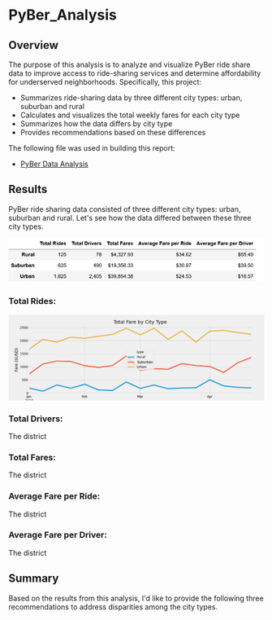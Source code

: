 # PyBer_Analysis
## Overview
The purpose of this analysis is to analyze and visualize PyBer ride share data to improve access to ride-sharing services and determine affordability for underserved neighborhoods. Specifically, this project:
- Summarizes ride-sharing data by three different city types: urban, suburban and rural
- Calculates and visualizes the total weekly fares for each city type
- Summarizes how the data differs by city type
- Provides recommendations based on these differences

The following file was used in building this report: 
- [PyBer Data Analysis](/PyBer_Challenge.ipynb) 

## Results
PyBer ride sharing data consisted of three different city types: urban, suburban and rural. Let's see how the data differed between these three city types. 

![PyBer Analysis by City Type](/analysis/PyBer_Analysis_by_City_Type.png)  

### Total Rides:




![PyBer Fare Summary](/analysis/PyBer_fare_summary.png)  

### Total Drivers:
The district 

### Total Fares:
The district 

### Average Fare per Ride:
The district 

### Average Fare per Driver:
The district 

## Summary
Based on the results from this analysis, I'd like to provide the following three recommendations to address disparities among the city types. 

